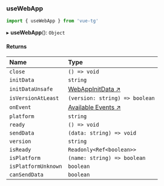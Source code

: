 ### useWebApp

```ts
import { useWebApp } from 'vue-tg'
```

▸ **useWebApp**(): `Object`

#### Returns

| Name                                                   | Type                                                                                        |
| :----------------------------------------------------- | :------------------------------------------------------------------------------------------ |
| `close`                                                | `() => void`                                                                                |
| `initData`                                             | `string`                                                                                    |
| `initDataUnsafe`                                       | [WebAppInitData ↗](https://core.telegram.org/bots/webapps#webappinitdata)                   |
| `isVersionAtLeast`                                     | `(version: string) => boolean`                                                              |
| `onEvent`                                              | [Available Events ↗](https://core.telegram.org/bots/webapps#events-available-for-mini-apps) |
| `platform`                                             | `string`                                                                                    |
| `ready`                                                | `() => void`                                                                                |
| `sendData`                                             | `(data: string) => void`                                                                    |
| `version`                                              | `string`                                                                                    |
| `isReady` <Badge type="tip" text="custom" />           | `Readonly<Ref<boolean>>`                                                                    |
| `isPlatform` <Badge type="tip" text="custom" />        | `(name: string) => boolean`                                                                 |
| `isPlatformUnknown` <Badge type="tip" text="custom" /> | `boolean`                                                                                   |
| `canSendData` <Badge type="tip" text="custom" />       | `boolean`                                                                                   |

